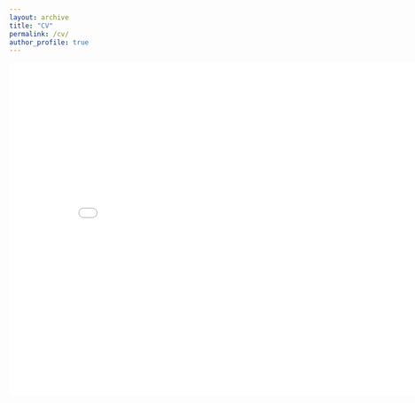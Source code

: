 ```yaml
---
layout: archive
title: "CV"
permalink: /cv/
author_profile: true
---
```

<embed src="/files/CV.pdf" width="850" height="600">
